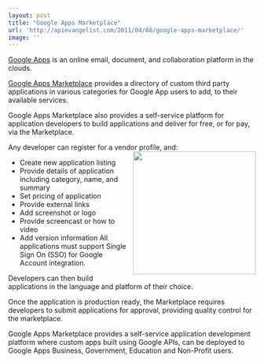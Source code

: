 ```yaml
---
layout: post
title: "Google Apps Marketplace"
url: 'http://apievangelist.com/2011/04/08/google-apps-marketplace/'
image: ''
---
```


[Google Apps][1] is an online email, document, and collaboration platform in the clouds.

[Google Apps Marketplace][2] provides a directory of custom third party applications in various categories for Google App users to add, to their available services.

Google Apps Marketplace also provides a self-service platform for application developers to build applications and deliver for free, or for pay, via the Marketplace.

Any developer can register for a vendor profile, and:<img src="http://kinlane-productions.s3.amazonaws.com/google/Google-Apps-Marketplace.jpg" alt="" width="250" align="right" />

  * Create new application listing
  * Provide details of application including category, name, and summary
  * Set pricing of application
  * Provide external links
  * Add screenshot or logo
  * Provide screencast or how to video
  * Add version information
All applications must support Single Sign On (SSO) for Google Account integration.

Developers can then build applications in the language and platform of their choice.

Once the application is production ready, the Marketplace requires developers to submit applications for approval, providing quality control for the marketplace.

Google Apps Marketplace provides a self-service application development platform where custom apps built using Google APIs, can be deployed to Google Apps Business, Government, Education and Non-Profit users.

   [1]: http://www.google.com/a/ (Google Apps)
   [2]: http://www.google.com/enterprise/marketplace/ (Google Apps Marketplace)
